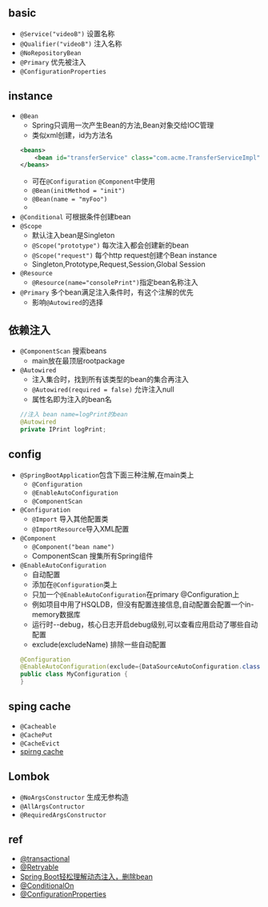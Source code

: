 
## basic
+ `@Service("videoB")` 设置名称
+ `@Qualifier("videoB")` 注入名称
+ `@NoRepositoryBean`
+ `@Primary` 优先被注入
+ `@ConfigurationProperties`

## instance
+ `@Bean`
    - Spring只调用一次产生Bean的方法,Bean对象交给IOC管理
    - 类似xml创建，id为方法名
    ```xml
    <beans>
        <bean id="transferService" class="com.acme.TransferServiceImpl"/>
    </beans>
    ```     
    - 可在`@Configuration` `@Component`中使用
    - `@Bean(initMethod = "init")`
    - `@Bean(name = "myFoo")`
    - 
+ `@Conditional` 可根据条件创建bean
+ `@Scope`
    - 默认注入bean是Singleton
    - `@Scope("prototype")` 每次注入都会创建新的bean
    - `@Scope("request")` 每个http request创建个Bean instance
    - Singleton,Prototype,Request,Session,Global Session
+ `@Resource`
    - `@Resource(name="consolePrint")`指定bean名称注入
+ `@Primary` 多个bean满足注入条件时，有这个注解的优先
    - 影响`@Autowired`的选择

## 依赖注入
+ `@ComponentScan` 搜索beans
    - main放在最顶层rootpackage
+ `@Autowired`
    - 注入集合时，找到所有该类型的bean的集合再注入
    - `@Autowired(required = false)` 允许注入null
    - 属性名即为注入的bean名
    ```java
    //注入 bean name=logPrint的bean
    @Autowired
    private IPrint logPrint;
    ```
## config
+ `@SpringBootApplication`包含下面三种注解,在main类上
    - `@Configuration`
    - `@EnableAutoConfiguration`
    - `@ComponentScan`
+ `@Configuration`
    - `@Import` 导入其他配置类
    - `@ImportResource`导入XML配置
+ `@Component`
    - `@Component("bean name")`
    - ComponentScan 搜集所有Spring组件
+ `@EnableAutoConfiguration`
    - 自动配置
    - 添加在`@Configuration`类上
    - 只加一个`@EnableAutoConfiguration`在primary @Configuration上
    - 例如项目中用了HSQLDB，但没有配置连接信息,自动配置会配置一个in-memory数据库
    - 运行时--debug，核心日志开启debug级别,可以查看应用启动了哪些自动配置
    - exclude(excludeName) 排除一些自动配置
    ```java
    @Configuration
    @EnableAutoConfiguration(exclude={DataSourceAutoConfiguration.class})
    public class MyConfiguration {
    }
    ```

## sping cache

+ `@Cacheable`
+ `@CachePut`
+ `@CacheEvict`
+ [spirng cache](https://my.oschina.net/u/3452433/blog/1831026)

## Lombok

+ `@NoArgsConstructor` 生成无参构造
+ `@AllArgsContructor`
+ `@RequiredArgsConstructor`

## ref
+ [@transactional](https://www.ibm.com/developerworks/cn/java/j-master-spring-transactional-use/index.html)
+ [@Retryable](https://chinalhr.github.io/tags/java_springboot_component1/)
+ [Spring Boot轻松理解动态注入，删除bean](https://www.jianshu.com/p/916800fdd52d)
+ [@ConditionalOn](https://zhuanlan.zhihu.com/p/78251301)
+ [@ConfigurationProperties](https://segmentfault.com/a/1190000020183307)